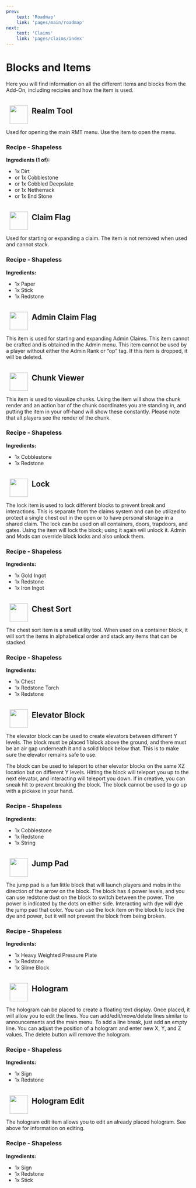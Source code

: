 ```yaml
---
prev: 
    text: 'Roadmap'
    link: 'pages/main/roadmap'
next: 
    text: 'Claims'
    link: 'pages/claims/index'
---
```


# Blocks and Items

Here you will find information on all the different items and blocks from the Add-On, including recipies and how the item is used.


<div style="display: flex; align-items: center;">
  <img src="/assets/images/items/realm_tool.png" width="50" height="50" style="margin-left: 10px; margin-right: 10px; margin-top: 20px;">
  <h2 id="realm-tool" style="margin: 0;">Realm Tool</h2>
</div>

Used for opening the main RMT menu. Use the item to open the menu.

### Recipe - Shapeless
**Ingredients (1 of):**
- 1x Dirt
- or 1x Cobblestone
- or 1x Cobbled Deepslate
- or 1x Netherrack
- or 1x End Stone


<div style="display: flex; align-items: center;">
  <img src="/assets/images/items/claim_flag.png" width="50" height="50" style="margin-left: 10px; margin-right: 10px; margin-top: 20px;">
  <h2 id="claim-flag" style="margin: 0;">Claim Flag</h2>
</div>

Used for starting or expanding a claim. The item is not removed when used and cannot stack.

### Recipe - Shapeless
**Ingredients:**
- 1x Paper
- 1x Stick
- 1x Redstone

<div style="display: flex; align-items: center;">
  <img src="/assets/images/items/admin_claim_flag.png" width="50" height="50" style="margin-left: 10px; margin-right: 10px; margin-top: 20px;">
  <h2 id="admin-claim-flag" style="margin: 0;">Admin Claim Flag</h2>
</div>

This item is used for starting and expanding Admin Claims. This item cannot be crafted and is obtained in the Admin menu. This item cannot be used by a player without either the Admin Rank or “op” tag. If this item is dropped, it will be deleted.

<div style="display: flex; align-items: center;">
  <img src="/assets/images/items/chunk_viewer.png" width="50" height="50" style="margin-left: 10px; margin-right: 10px; margin-top: 20px;">
  <h2 id="chunk-viewer" style="margin: 0;">Chunk Viewer</h2>
</div>

This item is used to visualize chunks. Using the item will show the chunk render and an action bar of the chunk coordinates you are standing in, and putting the item in your off-hand will show these constantly. Please note that all players see the render of the chunk.

### Recipe - Shapeless
**Ingredients:**
- 1x Cobblestone
- 1x Redstone

<div style="display: flex; align-items: center;">
  <img src="/assets/images/items/lock.png" width="50" height="50" style="margin-left: 10px; margin-right: 10px; margin-top: 20px;">
  <h2 id="lock" style="margin: 0;">Lock</h2>
</div>

The lock item is used to lock different blocks to prevent break and interactions. This is separate from the claims system and can be utilized to protect a single chest out in the open or to have personal storage in a shared claim. The lock can be used on all containers, doors, trapdoors, and gates. Using the item will lock the block; using it again will unlock it. Admin and Mods can override block locks and also unlock them.

### Recipe - Shapeless
**Ingredients:**
- 1x Gold Ingot
- 1x Redstone
- 1x Iron Ingot

<div style="display: flex; align-items: center;">
  <img src="/assets/images/items/chest_sort.png" width="50" height="50" style="margin-left: 10px; margin-right: 10px; margin-top: 20px;">
  <h2 id="chest-sort" style="margin: 0;">Chest Sort</h2>
</div>

The chest sort item is a small utility tool. When used on a container block, it will sort the items in alphabetical order and stack any items that can be stacked.

### Recipe - Shapeless
**Ingredients:**
- 1x Chest
- 1x Redstone Torch
- 1x Redstone

<div style="display: flex; align-items: center;">
  <img src="/assets/images/items/elevator.png" width="50" height="50" style="margin-left: 10px; margin-right: 10px; margin-top: 20px;">
  <h2 id="elevator-block" style="margin: 0;">Elevator Block</h2>
</div>

The elevator block can be used to create elevators between different Y levels. The block must be placed 1 block above the ground, and there must be an air gap underneath it and a solid block below that. This is to make sure the elevator remains safe to use.

The block can be used to teleport to other elevator blocks on the same XZ location but on different Y levels. Hitting the block will teleport you up to the next elevator, and interacting will teleport you down. If in creative, you can sneak hit to prevent breaking the block. The block cannot be used to go up with a pickaxe in your hand.

### Recipe - Shapeless
**Ingredients:**
- 1x Cobblestone
- 1x Redstone
- 1x String

<div style="display: flex; align-items: center;">
  <img src="/assets/images/items/jumppad.png" width="50" height="50" style="margin-left: 10px; margin-right: 10px; margin-top: 20px;">
  <h2 id="jump-pad" style="margin: 0;">Jump Pad</h2>
</div>

The jump pad is a fun little block that will launch players and mobs in the direction of the arrow on the block. The block has 4 power levels, and you can use redstone dust on the block to switch between the power. The power is indicated by the dots on either side. Interacting with dye will dye the jump pad that color. You can use the lock item on the block to lock the dye and power, but it will not prevent the block from being broken.

### Recipe - Shapeless
**Ingredients:**
- 1x Heavy Weighted Pressure Plate
- 1x Redstone
- 1x Slime Block

<div style="display: flex; align-items: center;">
  <img src="/assets/images/items/hologram.png" width="50" height="50" style="margin-left: 10px; margin-right: 10px; margin-top: 20px;">
  <h2 id="hologram" style="margin: 0;">Hologram</h2>
</div>

The hologram can be placed to create a floating text display. Once placed, it will allow you to edit the lines. You can add/edit/move/delete lines similar to announcements and the main menu. To add a line break, just add an empty line. You can adjust the position of a hologram and enter new X, Y, and Z values. The delete button will remove the hologram.

### Recipe - Shapeless
**Ingredients:**
- 1x Sign
- 1x Redstone

<div style="display: flex; align-items: center;">
  <img src="/assets/images/items/hologram_edit.png" width="50" height="50" style="margin-left: 10px; margin-right: 10px; margin-top: 20px;">
  <h2 id="hologram-edit" style="margin: 0;">Hologram Edit</h2>
</div>

The hologram edit item allows you to edit an already placed hologram. See above for information on editing.

### Recipe - Shapeless
**Ingredients:**
- 1x Sign
- 1x Redstone
- 1x Stick
